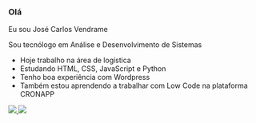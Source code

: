 ### Olá
Eu sou José Carlos Vendrame

<!--![Anurag's GitHub stats](https://github-readme-stats.vercel.app/api?username=anuraghazra&theme=dark&show_icons=true)-->


Sou tecnólogo em Análise e Desenvolvimento de Sistemas

- Hoje trabalho na área de logística
- Estudando HTML, CSS, JavaScript e Python
- Tenho boa experiência com Wordpress
- Também estou aprendendo a trabalhar com Low Code na plataforma CRONAPP

<div>
  <a href="https://www.facebook.com/josecarlos.vendrame" target="_blank">
    <img src="https://img.shields.io/badge/Facebook-1877F2?style=for-the-badge&logo=facebook&logoColor=white">
  </a>
  <a href="https://www.linkedin.com/in/jcvendrame/" target="_blank">
    <img src="https://img.shields.io/badge/LinkedIn-0077B5?style=for-the-badge&logo=linkedin&logoColor=white">
  </a>
  <a href="mailto:jcvendrame50@gmail.com>
    <img src="https://img.shields.io/badge/Gmail-D14836?style=for-the-badge&logo=gmail&logoColor=white">
  </a>
</div>
